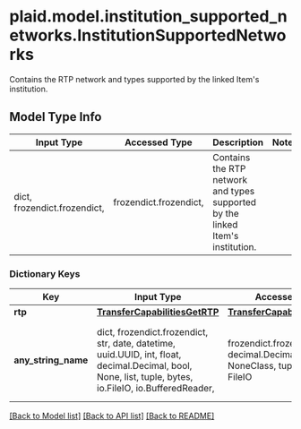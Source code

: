 # plaid.model.institution_supported_networks.InstitutionSupportedNetworks

Contains the RTP network and types supported by the linked Item's institution.

## Model Type Info
Input Type | Accessed Type | Description | Notes
------------ | ------------- | ------------- | -------------
dict, frozendict.frozendict,  | frozendict.frozendict,  | Contains the RTP network and types supported by the linked Item&#x27;s institution. | 

### Dictionary Keys
Key | Input Type | Accessed Type | Description | Notes
------------ | ------------- | ------------- | ------------- | -------------
**rtp** | [**TransferCapabilitiesGetRTP**](TransferCapabilitiesGetRTP.md) | [**TransferCapabilitiesGetRTP**](TransferCapabilitiesGetRTP.md) |  | 
**any_string_name** | dict, frozendict.frozendict, str, date, datetime, uuid.UUID, int, float, decimal.Decimal, bool, None, list, tuple, bytes, io.FileIO, io.BufferedReader,  | frozendict.frozendict, str, decimal.Decimal, BoolClass, NoneClass, tuple, bytes, FileIO | any string name can be used but the value must be the correct type | [optional]

[[Back to Model list]](../../README.md#documentation-for-models) [[Back to API list]](../../README.md#documentation-for-api-endpoints) [[Back to README]](../../README.md)

